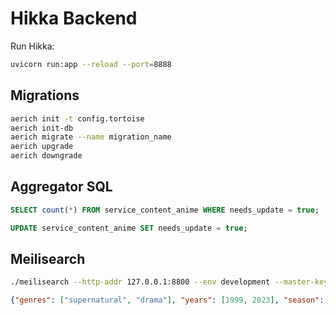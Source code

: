 # Hikka Backend

Run Hikka:

```bash
uvicorn run:app --reload --port=8888
```

## Migrations

```bash
aerich init -t config.tortoise
aerich init-db
aerich migrate --name migration_name
aerich upgrade
aerich downgrade
```

## Aggregator SQL

```sql
SELECT count(*) FROM service_content_anime WHERE needs_update = true;

UPDATE service_content_anime SET needs_update = true;
```

## Meilisearch

```bash
./meilisearch --http-addr 127.0.0.1:8800 --env development --master-key xyz
```


```json
{"genres": ["supernatural", "drama"], "years": [1999, 2023], "season": ["summer"], "rating": ["r_plus"]}
```